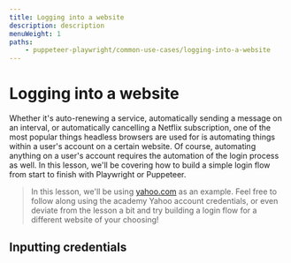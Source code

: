```yaml
---
title: Logging into a website
description: description
menuWeight: 1
paths:
    - puppeteer-playwright/common-use-cases/logging-into-a-website
---
```


# [](#logging-into-a-website) Logging into a website

Whether it's auto-renewing a service, automatically sending a message on an interval, or automatically cancelling a Netflix subscription, one of the most popular things headless browsers are used for is automating things within a user's account on a certain website. Of course, automating anything on a user's account requires the automation of the login process as well. In this lesson, we'll be covering how to build a simple login flow from start to finish with Playwright or Puppeteer.

> In this lesson, we'll be using [yahoo.com](https://yahoo.com) as an example. Feel free to follow along using the academy Yahoo account credentials, or even deviate from the lesson a bit and try building a login flow for a different website of your choosing!

## [](#inputting-credentials) Inputting credentials

<!--
1. Login (single concurrency)
2. After enqueue new requests
3. Pass cookies around
-->
